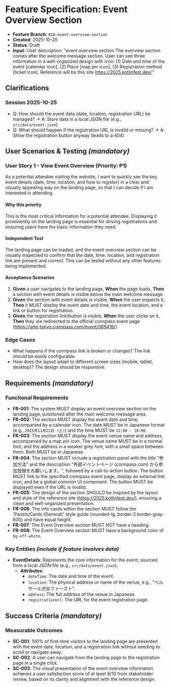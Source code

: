 # Feature Specification: Event Overview Section

- **Feature Branch**: `010-event-overview-section`
- **Created**: 2025-10-25
- **Status**: Draft
- **Input**: User description: "event overview section The overview section comes after the welcome message section. User can see three information in a well-organized design with icon: (1) Date and time of the event [calendar icon], (2) Place [map pin icon], (3) Registration method [ticket icon]. Reference will be this site https://2025.kotlinfest.dev/."

## Clarifications

### Session 2025-10-25

- Q: How should the event data (date, location, registration URL) be managed? → A: Store data in a local JSON file (e.g., `src/data/event.json`)
- Q: What should happen if the registration URL is invalid or missing? → A: Show the registration button anyway (leads to a 404)

## User Scenarios & Testing _(mandatory)_

### User Story 1 - View Event Overview (Priority: P1)

As a potential attendee visiting the website, I want to quickly see the key event details (date, time, location, and how to register) in a clear and visually appealing way on the landing page, so that I can decide if I am interested in attending.

#### Why this priority

This is the most critical information for a potential attendee. Displaying it prominently on the landing page is essential for driving registrations and ensuring users have the basic information they need.

#### Independent Test

The landing page can be loaded, and the event overview section can be visually inspected to confirm that the date, time, location, and registration link are present and correct. This can be tested without any other features being implemented.

#### Acceptance Scenarios

1.  **Given** a user navigates to the landing page, **When** the page loads, **Then** a section with event details is visible below the main welcome message.
2.  **Given** the section with event details is visible, **When** the user inspects it, **Then** it MUST display the event date and time, the event location, and a link or button for registration.
3.  **Given** the registration link/button is visible, **When** the user clicks on it, **Then** they are redirected to the official connpass event page (https://gdg-tokyo.connpass.com/event/369416/).

### Edge Cases

- What happens if the connpass link is broken or changes? The link should be easily configurable.
- How does the layout adapt to different screen sizes (mobile, tablet, desktop)? The design should be responsive.

## Requirements _(mandatory)_

### Functional Requirements

- **FR-001**: The system MUST display an event overview section on the landing page, positioned after the main welcome message area.
- **FR-002**: The section MUST display the event date and time, accompanied by a calendar icon. The date MUST be in Japanese format (e.g., `2025年11月22日 (土)`) and the time MUST be `12:00 - 18:00`.
- **FR-003**: The section MUST display the event venue name and address, accompanied by a map pin icon. The venue name MUST be in a normal font, and the address in a weaker grey font, with a small space between them. Both MUST be in Japanese.
- **FR-004**: The section MUST include a registration panel with the title "参加方法" and the description "外部イベントページ (connpass.com) から参加登録をお願いします。", followed by a call-to-action button. The button MUST link to the specified connpass event page, display an external link icon, and be a global common UI component. The button MUST be displayed even if the URL is invalid.
- **FR-005**: The design of the section SHOULD be inspired by the layout and style of the reference site (https://2025.kotlinfest.dev/), ensuring a clean and well-organized presentation.
- **FR-006**: The info cards within the section MUST follow the 'Panels/Cards (General)' style guide (rounded-lg, border-2 border-gray-800) and have equal height.
- **FR-007**: The Event Overview section MUST NOT have a heading.
- **FR-008**: The Event Overview section MUST have a background color of `bg-off-white`.

### Key Entities _(include if feature involves data)_

- **EventDetails**: Represents the core information for the event, sourced from a local JSON file (e.g., `src/data/event.json`).
  - **Attributes**:
    - `dateTime`: The date and time of the event.
    - `location`: The physical address or name of the venue, e.g., "ベルサール渋谷ファースト".
    - `address`: The full address of the venue in Japanese.
    - `registrationUrl`: The URL for the event registration page.

## Success Criteria _(mandatory)_

### Measurable Outcomes

- **SC-001**: 100% of first-time visitors to the landing page are presented with the event date, location, and a registration link without needing to scroll or navigate away.
- **SC-002**: A user can navigate from the landing page to the registration page in a single click.
- **SC-003**: The visual presentation of the event overview information achieves a user satisfaction score of at least 8/10 from stakeholder review, based on its clarity and alignment with the reference design.
